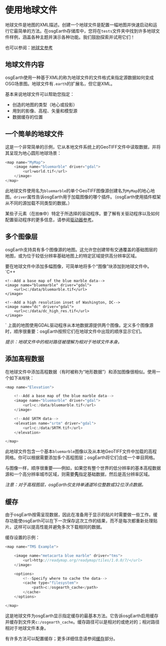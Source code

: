 # 使用地球文件
地球文件是地图的XML描述。创建一个地球文件是配置一幅地图并快速启动和运行它最简单的方法。在osgEarth存储库中，您将在`tests`文件夹中找到许多地球文件样例，涵盖各种主题并演示各种功能。我们鼓励探索并试用它们！

也可以参阅：[地球文参考](osgearth-docs-cn/ReferenceGuide/EarthFileReference.md)

## 地球文件内容
osgEarth使用一种基于XML的称为地球文件的文件格式来指定源数据如何变成OSG场景图。地球文件有`.earth`的扩展名，但它是XML。

基本来说地球文件可以帮助您指定：
- 创造的地图的类型（地心或投影）
- 用到的影像、高程、矢量和模型源
- 数据缓存的位置

## 一个简单的地球文件
这是一个非常简单的示例，它从本地文件系统上的GeoTIFF文件中读取数据，并将其呈现为地心圆形地球场景：
```C++
<map name="MyMap">
    <image name="bluemarble" driver="gdal">
        <url>world.tif</url>
    </image>
</map>
```
此地球文件使用名为`bluemarble`的单个GeoTIFF图像源创建名为`MyMap`的地心地图。`driver`属性告诉osgEarth用于加载图像的哪个插件。（osgEarth使用插件框架从不同的源加载不同类型的数据。） 

某些子元素（在`图像`中）特定于所选择的驱动程序。要了解有关驱动程序以及如何配置驱动程序的更多信息，请参阅[驱动器参考](osgearth-docs-cn/ReferenceGuide/DriverReference.md)。

## 多个图像层
osgEarth支持具有多个图像源的地图。这允许您创建带有交通覆盖的基础图层的地图，或为位于较低分辨率基础地图上的特定区域提供高分辨率区域。

要在地球文件中添加多幅图像，可简单地将多个“图像”块添加到地球文件中。
`C++
<map name="Transportation">

    <!--Add a base map of the blue marble data-->
    <image name="bluemarble" driver="gdal">
        <url>c:/data/bluemarble.tif</url>
    </image>

    <!--Add a high resolution inset of Washington, DC-->
    <image name="dc" driver="gdal">
        <url>c:/data/dc_high_res.tif</url>
    </image>

</map>
`
上面的地图使用GDAL驱动程序从本地数据源提供两个图像。定义多个图像源时，顺序很重要：osgEarth按照它们在地球文件中出现的顺序显示它们。 

*提示：地球文件中的相对路径被理解为相对于地球文件本身。*

## 添加高程数据
在地球文件中添加高程数据（有时被称为“地形数据”）和添加图像很相似。使用一个如下`高程`块：
```C++
<map name="Elevation">

    <!--Add a base map of the blue marble data-->
    <image name="bluemarble" driver="gdal">
        <url>c:/data/bluemarble.tif</url>
    </image>

    <!--Add SRTM data-->
    <elevation name="srtm" driver="gdal">
        <url>c:/data/SRTM.tif</url>
    </elevation>

</map>
```
此地球文件包含一个基本`bluemarble`图像以及从本地GeoTIFF文件中加载的高程网格。你可以根据需要添加多个高程图层；osgEarth将它们合成一个单目网格。

与图像一样，顺序很重要——例如，如果您有整个世界的低分辨率的基本高程数据源和一个高分辨率城市区域，则需要**先**指定基础数据，然后是高分辨率区域。

*注意：对于高程图层，osgEarth仅支持单通道16位整数或32位浮点数据。*

## 缓存
由于osgEarth按需呈现数据，因此在准备用于显示的贴片时需要做一些工作。缓存功能使osgEarth可以在下一次保存这次工作的结果，而不是每次都重新处理贴片。这样可以提高性能并避免多次下载相同的数据。

缓存设置的示例：
```C++
<map name="TMS Example">

    <image name="metacarta blue marble" driver="tms">
        <url>http://readymap.org/readymap/tiles/1.0.0/7/</url>
    </image>

    <options>
        <!--Specify where to cache the data-->
        <cache type="filesystem">
            <path>c:/osgearth_cache</path>
        </cache>
    </options>

</map>
```
这是地球文件为osgEarth显示指定缓存的最基本方法。它告诉osgEarth启用缓存并缓存到文件夹`c:/osgearth_cache`。缓存路径可以是相对的或绝对的；相对路径相对于地球文件本身。

有许多方法可以配置缓存；更多详细信息请参阅[缓存](.\Caching.md)部分。

